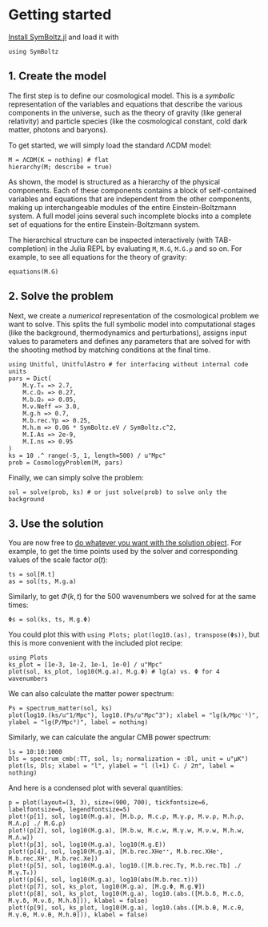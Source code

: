 # Getting started

[Install SymBoltz.jl](@ref "Installation") and load it with
```@example getting_started
using SymBoltz
```

## 1. Create the model

The first step is to define our cosmological model.
This is a *symbolic* representation of the variables and equations that describe the various components in the universe, such as the theory of gravity (like general relativity) and particle species (like the cosmological constant, cold dark matter, photons and baryons).

To get started, we will simply load the standard ΛCDM model:
```@example getting_started
M = ΛCDM(K = nothing) # flat
hierarchy(M; describe = true)
```
As shown, the model is structured as a hierarchy of the physical components.
Each of these components contains a block of self-contained variables and equations that are independent from the other components, making up interchangeable modules of the entire Einstein-Boltzmann system.
A full model joins several such incomplete blocks into a complete set of equations for the entire Einstein-Boltzmann system.

The hierarchical structure can be inspected interactively (with TAB-completion) in the Julia REPL by evaluating `M`, `M.G`, `M.G.ρ` and so on.
For example, to see all equations for the theory of gravity:
```@example getting_started
equations(M.G)
```

## 2. Solve the problem

Next, we create a *numerical* representation of the cosmological problem we want to solve.
This splits the full symbolic model into computational stages (like the background, thermodynamics and perturbations), assigns input values to parameters and defines any parameters that are solved for with the shooting method by matching conditions at the final time.
```@example getting_started
using Unitful, UnitfulAstro # for interfacing without internal code units
pars = Dict(
    M.γ.T₀ => 2.7,
    M.c.Ω₀ => 0.27,
    M.b.Ω₀ => 0.05,
    M.ν.Neff => 3.0,
    M.g.h => 0.7,
    M.b.rec.Yp => 0.25,
    M.h.m => 0.06 * SymBoltz.eV / SymBoltz.c^2,
    M.I.As => 2e-9,
    M.I.ns => 0.95
)
ks = 10 .^ range(-5, 1, length=500) / u"Mpc"
prob = CosmologyProblem(M, pars)
```
Finally, we can simply solve the problem:
```@example getting_started
sol = solve(prob, ks) # or just solve(prob) to solve only the background
```

## 3. Use the solution

You are now free to [do whatever you want with the solution object](@ref "Solving models").
For example, to get the time points used by the solver and corresponding values of the scale factor $a(t)$:
```@example getting_started
ts = sol[M.t]
as = sol(ts, M.g.a)
```
Similarly, to get $\Phi(k,t)$ for the 500 wavenumbers we solved for at the same times:
```@example getting_started
Φs = sol(ks, ts, M.g.Φ)
```

You could plot this with `using Plots; plot(log10.(as), transpose(Φs))`, but this is more convenient with the included plot recipe:
```@example getting_started
using Plots
ks_plot = [1e-3, 1e-2, 1e-1, 1e-0] / u"Mpc"
plot(sol, ks_plot, log10(M.g.a), M.g.Φ) # lg(a) vs. Φ for 4 wavenumbers
```

We can also calculate the matter power spectrum:
```@example getting_started
Ps = spectrum_matter(sol, ks)
plot(log10.(ks/u"1/Mpc"), log10.(Ps/u"Mpc^3"); xlabel = "lg(k/Mpc⁻¹)", ylabel = "lg(P/Mpc³)", label = nothing)
```
Similarly, we can calculate the angular CMB power spectrum:
```@example getting_started
ls = 10:10:1000
Dls = spectrum_cmb(:TT, sol, ls; normalization = :Dl, unit = u"μK")
plot(ls, Dls; xlabel = "l", ylabel = "l (l+1) Cₗ / 2π", label = nothing)
```

And here is a condensed plot with several quantities:
```@example getting_started
p = plot(layout=(3, 3), size=(900, 700), tickfontsize=6, labelfontsize=6, legendfontsize=5)
plot!(p[1], sol, log10(M.g.a), [M.b.ρ, M.c.ρ, M.γ.ρ, M.ν.ρ, M.h.ρ, M.Λ.ρ] ./ M.G.ρ)
plot!(p[2], sol, log10(M.g.a), [M.b.w, M.c.w, M.γ.w, M.ν.w, M.h.w, M.Λ.w])
plot!(p[3], sol, log10(M.g.a), log10(M.g.E))
plot!(p[4], sol, log10(M.g.a), [M.b.rec.XHe⁺⁺, M.b.rec.XHe⁺, M.b.rec.XH⁺, M.b.rec.Xe])
plot!(p[5], sol, log10(M.g.a), log10.([M.b.rec.Tγ, M.b.rec.Tb] ./ M.γ.T₀))
plot!(p[6], sol, log10(M.g.a), log10(abs(M.b.rec.τ)))
plot!(p[7], sol, ks_plot, log10(M.g.a), [M.g.Φ, M.g.Ψ])
plot!(p[8], sol, ks_plot, log10(M.g.a), log10.(abs.([M.b.δ, M.c.δ, M.γ.δ, M.ν.δ, M.h.δ])), klabel = false)
plot!(p[9], sol, ks_plot, log10(M.g.a), log10.(abs.([M.b.θ, M.c.θ, M.γ.θ, M.ν.θ, M.h.θ])), klabel = false)
```
